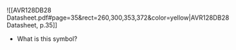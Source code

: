 ![[AVR128DB28 Datasheet.pdf#page=35&rect=260,300,353,372&color=yellow|AVR128DB28 Datasheet, p.35]]
- What is this symbol?
